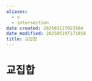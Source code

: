 ```yaml
---
aliases:
  - ∩
  - intersection
date created: 20250311T023504
date modified: 20250519T171016
title: 교집합
---
```


# 교집합

